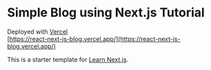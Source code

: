 # Simple Blog using Next.js Tutorial

Deployed with [Vercel](https://vercel.com/)</br>
[https://react-next-js-blog.vercel.app/](https://react-next-js-blog.vercel.app/)

This is a starter template for [Learn Next.js](https://nextjs.org/learn).
